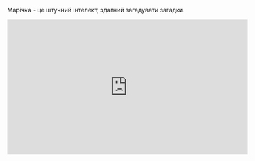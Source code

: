 Марічка - це штучний інтелект, здатний загадувати загадки.

<iframe width="560" height="315" src="https://www.youtube.com/embed/aHKfY2QxIcs?si=gAWY-iaWdbsjEKZj" title="YouTube video player" frameborder="0" allow="accelerometer; autoplay; clipboard-write; encrypted-media; gyroscope; picture-in-picture; web-share" allowfullscreen></iframe>
